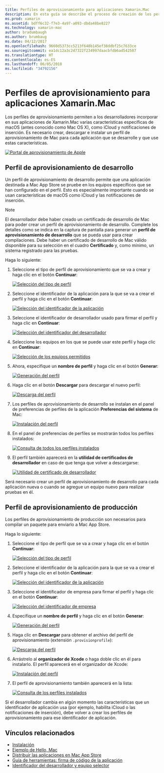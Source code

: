 ```yaml
---
title: Perfiles de aprovisionamiento para aplicaciones Xamarin.Mac
description: En esta guía se describe el proceso de creación de los perfiles de aprovisionamiento necesarios para publicar una aplicación Xamarin.Mac.
ms.prod: xamarin
ms.assetid: bdff6c32-f7e3-4a97-a093-dbda48be8227
ms.technology: xamarin-mac
author: bradumbaugh
ms.author: brumbaug
ms.date: 04/12/2017
ms.openlocfilehash: 9660d5373cc5213f648b145ef38ddbf25c7633ce
ms.sourcegitcommit: ea1dc12a3c2d7322f234997daacbfdb6ad542507
ms.translationtype: HT
ms.contentlocale: es-ES
ms.lasthandoff: 06/05/2018
ms.locfileid: "34792156"
---
```

# <a name="provisioning-profiles-for-xamarinmac-apps"></a>Perfiles de aprovisionamiento para aplicaciones Xamarin.Mac

Los perfiles de aprovisionamiento permiten a los desarrolladores incorporar en sus aplicaciones de Xamarin.Mac varias características específicas de macOS (antes conocido como Mac OS X), como iCloud y notificaciones de inserción. Es necesario crear, descargar e instalar un perfil de aprovisionamiento de Mac para cada aplicación que se desarrolle y que use estas características.

[![](profiles-images/certif13.png "Portal de aprovisionamiento de Apple")](profiles-images/certif13.png#lightbox)

<a name="Development_Provisioning_Profile" />

## <a name="development-provisioning-profile"></a>Perfil de aprovisionamiento de desarrollo

Un perfil de aprovisionamiento de desarrollo permite que una aplicación destinada a Mac App Store se pruebe en los equipos específicos que se han configurado en el perfil. Esto es especialmente importante cuando se usan características de macOS como iCloud y las notificaciones de inserción.

> [!NOTE]
> El desarrollador debe haber creado un certificado de desarrollo de Mac para poder crear un perfil de aprovisionamiento de desarrollo. Complete los detalles como se indica en la captura de pantalla para generar un **perfil de aprovisionamiento de desarrollo** que se pueda usar para crear compilaciones. Debe haber un certificado de desarrollo de Mac válido disponible para su selección en el cuadro **Certificado** y, como mínimo, un sistema registrado para las pruebas.

Haga lo siguiente:

1. Seleccione el tipo de perfil de aprovisionamiento que se va a crear y haga clic en el botón **Continuar**: 

     [![](profiles-images/certif14.png "Selección del tipo de perfil")](profiles-images/certif14.png#lightbox)
2. Seleccione el identificador de la aplicación para la que se va a crear el perfil y haga clic en el botón **Continuar**: 

     [![](profiles-images/certif15.png "Selección del identificador de la aplicación")](profiles-images/certif15.png#lightbox)
3. Seleccione el identificador de desarrollador usado para firmar el perfil y haga clic en **Continuar**: 

     [![](profiles-images/certif16.png "Selección del identificador del desarrollador")](profiles-images/certif16.png#lightbox)
4. Seleccione los equipos en los que se puede usar este perfil y haga clic en **Continuar**: 

     [![](profiles-images/certif17.png "Selección de los equipos permitidos")](profiles-images/certif17.png#lightbox)
5. Ahora, especifique un **nombre de perfil** y haga clic en el botón **Generar**: 

     [![](profiles-images/certif18.png "Generación del perfil")](profiles-images/certif18.png#lightbox)
6. Haga clic en el botón **Descargar** para descargar el nuevo perfil: 

     [![](profiles-images/certif19.png "Descarga del perfil")](profiles-images/certif19.png#lightbox)
7. Los perfiles de aprovisionamiento de desarrollo se instalan en el panel de preferencias de perfiles de la aplicación **Preferencias del sistema** de Mac: 

     [![](profiles-images/certif20.png "Instalación del perfil")](profiles-images/certif20.png#lightbox)
8. En el panel de preferencias de perfiles se mostrarán todos los perfiles instalados: 

     [![](profiles-images/image47.png "Consulta de todos los perfiles instalados")](profiles-images/image47.png#lightbox)
9. El perfil también aparecerá en la **utilidad de certificados de desarrollador** en caso de que tenga que volver a descargarse: 

     [![](profiles-images/image48.png "Utilidad de certificado de desarrollador")](profiles-images/image48.png#lightbox)

Será necesario crear un perfil de aprovisionamiento de desarrollo para cada aplicación nueva o cuando se agregue un equipo nuevo para realizar pruebas en él.

<a name="Production_Provisioning_Profile" />

## <a name="production-provisioning-profile"></a>Perfil de aprovisionamiento de producción

Los perfiles de aprovisionamiento de producción son necesarios para compilar un paquete para enviarlo a Mac App Store.

Haga lo siguiente:

1. Seleccione el tipo de perfil que se va a crear y haga clic en el botón **Continuar**: 

    [![](profiles-images/certif21.png "Selección del tipo de perfil")](profiles-images/certif21.png#lightbox)
2. Seleccione el identificador de la aplicación para la que se va a crear el perfil y haga clic en el botón **Continuar**: 

    [![](profiles-images/certif15.png "Selección del identificador de la aplicación")](profiles-images/certif15.png#lightbox)
3. Seleccione el identificador de empresa para firmar el perfil y haga clic en el botón **Continuar**: 

    [![](profiles-images/certif23.png "Selección del identificador de empresa")](profiles-images/certif23.png#lightbox)
4. Especifique un **nombre de perfil** y haga clic en el botón **Generar**: 

    [![](profiles-images/certif24.png "Generación del perfil")](profiles-images/certif24.png#lightbox)
5. Haga clic en **Descargar** para obtener el archivo del perfil de aprovisionamiento (extensión `.provisionprofile`): 

    [![](profiles-images/certif25.png "Descarga del perfil")](profiles-images/certif25.png#lightbox)
6. Arrástrelo al **organizador de Xcode** o haga doble clic en él para instalarlo. El perfil aparecerá en el organizador de Xcode: 

    [![](profiles-images/image51.png "Instalación del perfil")](profiles-images/image51.png#lightbox)
7. El perfil de aprovisionamiento también aparecerá en la lista: 

    [![](profiles-images/certif26.png "Consulta de los perfiles instalados")](profiles-images/certif26.png#lightbox)


Si el desarrollador cambia en algún momento las características que un identificador de aplicación usa (por ejemplo, habilita iCloud o las notificaciones de inserción), debe volver a crear los perfiles de aprovisionamiento para ese identificador de aplicación.

## <a name="related-links"></a>Vínculos relacionados

- [Instalación](~//mac/get-started/installation.md)
- [Ejemplo de Hello, Mac](~//mac/get-started/hello-mac.md)
- [Distribuir las aplicaciones en Mac App Store](https://developer.apple.com/devcenter/mac/checklist/)
- [Guía de herramientas: firma de código de la aplicación](https://developer.apple.com/library/mac/#documentation/ToolsLanguages/Conceptual/OSXWorkflowGuide/CodeSigning/CodeSigning.html)
- [Identificador del desarrollador y equipo selector](https://developer.apple.com/resources/developer-id/)
